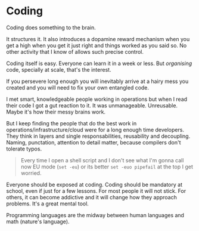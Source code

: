 # Coding

Coding does something to the brain.

It structures it. It also introduces a dopamine reward mechanism when
you get a high when you get it just right and things worked as you
said so. No other activity that I know of allows such precise control.

Coding itself is easy. Everyone can learn it in a week or less. But
_organising_ code, specially at scale, that's the interest.

If you persevere long enough you will inevitably arrive at a hairy
mess you created and you will need to fix your own entangled code.

I met smart, knowledgeable people working in operations but when I read
their code I got a gut reaction to it. It was unmanageable. Unreusable.
Maybe it's how their messy brains work.

But I keep finding the people that do the best work in
operations/infrastructure/cloud were for a long enough time developers.
They think in layers and single responsabilities, reusability and
decoupling. Naming, punctation, attention to detail matter, because
compilers don't tolerate typos.

> Every time I open a shell script and I don't see what I'm gonna
> call now EU mode (`set -eu`) or its better `set -euo pipefail` at
> the top I get worried.

Everyone should be exposed at coding. Coding should be mandatory at
school, even if just for a few lessons. For most people it will not stick.
For others, it can become addictive and it will change how they approach
problems. It's a great mental tool.

Programming languages are the midway between human languages and math
(nature's language).
